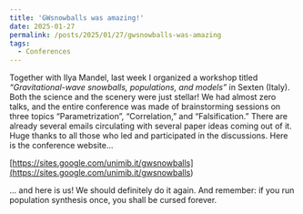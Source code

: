 ```yaml
---
title: 'GWsnowballs was amazing!'
date: 2025-01-27
permalink: /posts/2025/01/27/gwsnowballs-was-amazing
tags:
  - Conferences
---
```


Together with Ilya Mandel, last week I organized a workshop titled _“Gravitational-wave snowballs, populations, and models”_ in Sexten (Italy). Both the science and the scenery were just stellar! We had almost zero talks, and the entire conference was made of brainstorming sessions on three topics “Parametrization”, “Correlation,” and “Falsification.” There are already several emails circulating with several paper ideas coming out of it. Huge thanks to all those who led and participated in the discussions. Here is the conference website…

[https://sites.google.com/unimib.it/gwsnowballs](<https://sites.google.com/unimib.it/gwsnowballs>)

… and here is us! We should definitely do it again. And remember: if you run population synthesis once, you shall be cursed forever.

